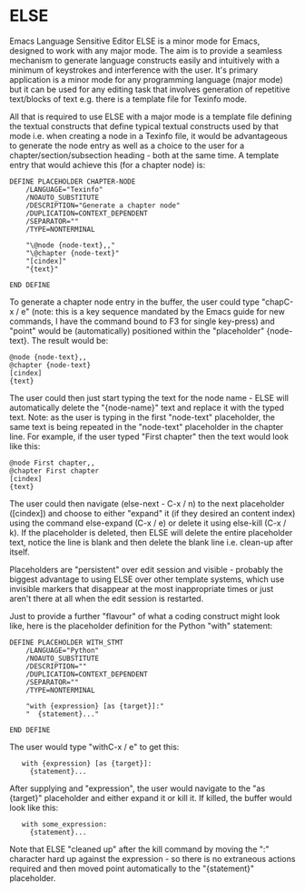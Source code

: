 # ELSE
Emacs Language Sensitive Editor
ELSE is a minor mode for Emacs, designed to work with any major mode. The aim is to provide a seamless mechanism to generate language constructs easily and intuitively with a minimum of keystrokes and interference with the user. It's primary application is a minor mode for any programming language (major mode) but it can be used for any editing task that involves generation of repetitive text/blocks of text e.g. there is a template file for Texinfo mode. 

All that is required to use ELSE with a major mode is a template file defining the textual constructs that define typical textual constructs used by that mode i.e. when creating a node in a Texinfo file, it would be advantageous to generate the node entry as well as a choice to the user for a chapter/section/subsection heading - both at the same time. A template entry that would achieve this (for a chapter node) is:

```
DEFINE PLACEHOLDER CHAPTER-NODE
    /LANGUAGE="Texinfo"
    /NOAUTO_SUBSTITUTE
    /DESCRIPTION="Generate a chapter node"
    /DUPLICATION=CONTEXT_DEPENDENT
    /SEPARATOR=""
    /TYPE=NONTERMINAL
    
    "\@node {node-text},,"
    "\@chapter {node-text}"
    "[cindex]"
    "{text}"

END DEFINE
```

To generate a chapter node entry in the buffer, the user could type "chapC-x / e" (note: this is a key sequence mandated by the Emacs guide for new commands, I have the command bound to F3 for single key-press) and "point" would be (automatically) positioned within the "placeholder" {node-text}. The result would be:

```
@node {node-text},,
@chapter {node-text}
[cindex]
{text}
```

The user could then just start typing the text for the node name - ELSE will automatically delete the "{node-name}" text and replace it with the typed text. Note: as the user is typing in the first "node-text" placeholder, the same text is being repeated in the "node-text" placeholder in the chapter line. For example, if the user typed "First chapter" then the text would look like this:

```
@node First chapter,,
@chapter First chapter
[cindex]
{text}
```

The user could then navigate (else-next - C-x / n) to the next placeholder ([cindex]) and choose to either "expand" it (if they desired an content index) using the command else-expand (C-x / e) or delete it using else-kill (C-x / k). If the placeholder is deleted, then ELSE will delete the entire placeholder text, notice the line is blank and then delete the blank line i.e. clean-up after itself.

Placeholders are "persistent" over edit session and visible - probably the biggest advantage to using ELSE over other template systems, which use invisible markers that disappear at the most inappropriate times or just aren't there at all when the edit session is restarted.

Just to provide a further "flavour" of what a coding construct might look like, here is the placeholder definition for the Python "with" statement:
```
DEFINE PLACEHOLDER WITH_STMT 
    /LANGUAGE="Python" 
    /NOAUTO_SUBSTITUTE 
    /DESCRIPTION=""
    /DUPLICATION=CONTEXT_DEPENDENT 
    /SEPARATOR="" 
    /TYPE=NONTERMINAL 

    "with {expression} [as {target}]:"
    "  {statement}..."

END DEFINE
```
The user would type "withC-x / e" to get this:
```
   with {expression} [as {target}]:
     {statement}...
```
After supplying and "expression", the user would navigate to the "as {target}" placeholder and either expand it or kill it. If killed, the buffer would look like this:
```
   with some_expression:
     {statement}...
```
Note that ELSE "cleaned up" after the kill command by moving the ":" character hard up against the expression - so there is no extraneous actions required and then moved point automatically to the "{statement}" placeholder.
